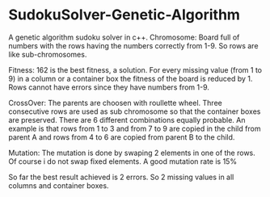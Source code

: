 # SudokuSolver-Genetic-Algorithm

A genetic algorithm sudoku solver in c++. 
Chromosome: Board full of numbers with the rows having the numbers correctly from 1-9.
            So rows are like sub-chromosomes.
            
Fitness: 162 is the best fitness, a solution. 
        For every missing value (from 1 to 9) in a column or a container box the fitness of the board is reduced by 1.
        Rows cannot have errors since they have numbers from 1-9.
        
CrossOver: The parents are choosen with roullette wheel.
           Three consecutive rows are used as sub chromosome so that the container boxes are preserved.
           There are 6 different combinations equally probable. An example is that rows from 1 to 3 and from 7 to 9 are copied in the     child  from parent A and rows from 4 to 6 are copied from parent B to the child.
        
Mutation: The mutation is done by swaping 2 elements in one of the rows. Of course i do not swap fixed elements. A good mutation rate is 15%

So far the best result achieved is 2 errors. So 2 missing values in all columns and container boxes.

           

